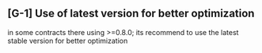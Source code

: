 ## [G-1] Use of latest version for better optimization
in some contracts there using >=0.8.0; its recommend to use the latest stable version for better optimization